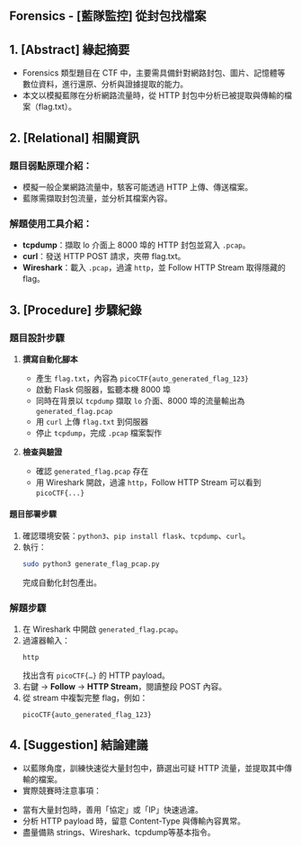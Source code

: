 ## Forensics - [藍隊監控] 從封包找檔案

## 1. [Abstract] 緣起摘要
* Forensics 類型題目在 CTF 中，主要需具備針對網路封包、圖片、記憶體等數位資料，進行還原、分析與證據提取的能力。
* 本文以模擬藍隊在分析網路流量時，從 HTTP 封包中分析已被提取與傳輸的檔案（flag.txt）。

## 2. [Relational] 相關資訊
### 題目弱點原理介紹：
* 模擬一般企業網路流量中，駭客可能透過 HTTP 上傳、傳送檔案。
* 藍隊需擷取封包流量，並分析其檔案內容。
  
### 解題使用工具介紹：
  - **tcpdump**：擷取 lo 介面上 8000 埠的 HTTP 封包並寫入 `.pcap`。  
  - **curl**：發送 HTTP POST 請求，夾帶 flag.txt。  
  - **Wireshark**：載入 `.pcap`，過濾 `http`，並 Follow HTTP Stream 取得隱藏的 flag。

## 3. [Procedure] 步驟紀錄
### 題目設計步驟
1. **撰寫自動化腳本**  
   - 產生 `flag.txt`，內容為 `picoCTF{auto_generated_flag_123}`  
   - 啟動 Flask 伺服器，監聽本機 8000 埠  
   - 同時在背景以 `tcpdump` 擷取 `lo` 介面、8000 埠的流量輸出為 `generated_flag.pcap`  
   - 用 `curl` 上傳 `flag.txt` 到伺服器  
   - 停止 `tcpdump`，完成 `.pcap` 檔案製作  

2. **檢查與驗證**  
   - 確認 `generated_flag.pcap` 存在  
   - 用 Wireshark 開啟，過濾 `http`，Follow HTTP Stream 可以看到 `picoCTF{...}`  
  
#### 題目部署步驟
  1. 確認環境安裝：`python3`、`pip install flask`、`tcpdump`、`curl`。  
  2. 執行：
     ```bash
     sudo python3 generate_flag_pcap.py
     ```
     完成自動化封包產出。

### 解題步驟
  1. 在 Wireshark 中開啟 `generated_flag.pcap`。  
  2. 過濾器輸入：
     ```
     http
     ```  
     找出含有 `picoCTF{…}` 的 HTTP payload。  
  3. 右鍵 → **Follow** → **HTTP Stream**，閱讀整段 POST 內容。  
  4. 從 stream 中複製完整 flag，例如：
     ```
     picoCTF{auto_generated_flag_123}
     ```

## 4. [Suggestion] 結論建議
* 以藍隊角度，訓練快速從大量封包中，篩選出可疑 HTTP 流量，並提取其中傳輸的檔案。
* 實際競賽時注意事項：
- 當有大量封包時，善用「協定」或「IP」快速過濾。
- 分析 HTTP payload 時，留意 Content-Type 與傳輸內容異常。
- 盡量備熟 strings、Wireshark、tcpdump等基本指令。
